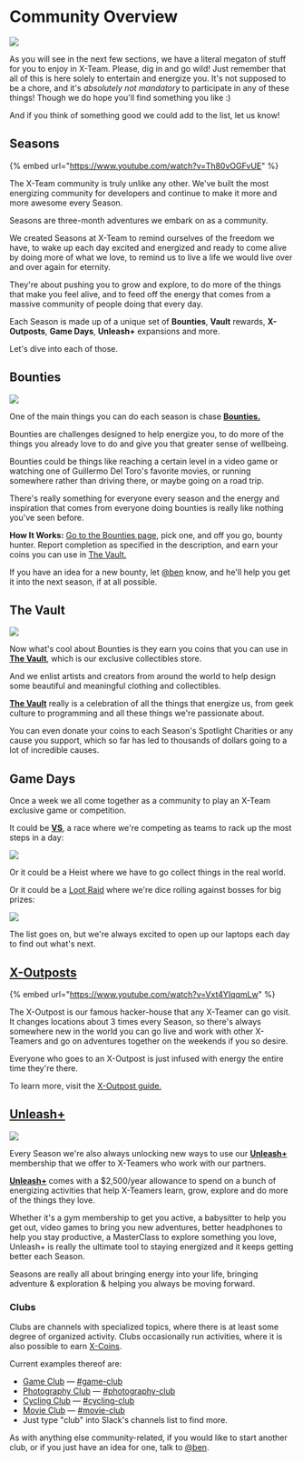 # Community Overview

![](../../.gitbook/assets/community.jpg)

As you will see in the next few sections, we have a literal megaton of stuff for you to enjoy in X-Team. Please, dig in and go wild! Just remember that all of this is here solely to entertain and energize you. It's not supposed to be a chore, and it's _absolutely not mandatory_ to participate in any of these things! Though we do hope you'll find something you like :\)

And if you think of something good we could add to the list, let us know!

## Seasons

{% embed url="https://www.youtube.com/watch?v=Th80vOGFvUE" %}

The X-Team community is truly unlike any other. We've built the most energizing community for developers and continue to make it more and more awesome every Season.

Seasons are three-month adventures we embark on as a community.

We created Seasons at X-Team to remind ourselves of the freedom we have, to wake up each day excited and energized and ready to come alive by doing more of what we love, to remind us to live a life we would live over and over again for eternity.

They're about pushing you to grow and explore, to do more of the things that make you feel alive, and to feed off the energy that comes from a massive community of people doing that every day.

Each Season is made up of a unique set of **Bounties**, **Vault** rewards, **X-Outposts**, **Game Days**, **Unleash+** expansions and more.

Let's dive into each of those.

## **Bounties**

![](../../.gitbook/assets/Screen%20Shot%202019-05-10%20at%203.42.50%20PM.png)

One of the main things you can do each season is chase [**Bounties.**](https://github.com/x-team/handbook/tree/480c308775fd27376ae7ec3121be0d6dacf565de/xhq.x-team.com/bounties/README.md)

Bounties are challenges designed to help energize you, to do more of the things you already love to do and give you that greater sense of wellbeing.

Bounties could be things like reaching a certain level in a video game or watching one of Guillermo Del Toro's favorite movies, or running somewhere rather than driving there, or maybe going on a road trip.

There's really something for everyone every season and the energy and inspiration that comes from everyone doing bounties is really like nothing you've seen before.

**How It Works:** [Go to the Bounties page](https://github.com/x-team/handbook/tree/480c308775fd27376ae7ec3121be0d6dacf565de/xhq.x-team.com/bounties/README.md), pick one, and off you go, bounty hunter. Report completion as specified in the description, and earn your coins you can use in [The Vault.](https://github.com/x-team/handbook/tree/480c308775fd27376ae7ec3121be0d6dacf565de/xhq.x-team.com/vault/README.md)

If you have an idea for a new bounty, let [@ben](https://legacy.gitbook.com/book/x-team/x-team-remote-developer-guide-to-greatness/edit#) know, and he'll help you get it into the next season, if at all possible.

## The Vault

![](../../.gitbook/assets/Screen%20Shot%202019-05-10%20at%203.48.14%20PM.png)

Now what's cool about Bounties is they earn you coins that you can use in [**The Vault**](https://github.com/x-team/handbook/tree/480c308775fd27376ae7ec3121be0d6dacf565de/xhq.x-team.com/vault/README.md), which is our exclusive collectibles store.

And we enlist artists and creators from around the world to help design some beautiful and meaningful clothing and collectibles.

[**The Vault**](https://github.com/x-team/handbook/tree/480c308775fd27376ae7ec3121be0d6dacf565de/xhq.x-team.com/vault/README.md) really is a celebration of all the things that energize us, from geek culture to programming and all these things we're passionate about.

You can even donate your coins to each Season's Spotlight Charities or any cause you support, which so far has led to thousands of dollars going to a lot of incredible causes.

## Game Days

Once a week we all come together as a community to play an X-Team exclusive game or competition.

It could be [**VS**](https://x-team.slack.com/messages/CGK10CSLU/), a race where we're competing as teams to rack up the most steps in a day:

![](../../.gitbook/assets/Screen%20Shot%202019-05-10%20at%203.51.51%20PM.png)

Or it could be a Heist where we have to go collect things in the real world.

Or it could be a [Loot Raid](https://github.com/x-team/handbook/tree/480c308775fd27376ae7ec3121be0d6dacf565de/xhq.x-team.com/raids/README.md) where we're dice rolling against bosses for big prizes:

![](../../.gitbook/assets/Screen%20Shot%202019-05-10%20at%204.03.32%20PM.png)

The list goes on, but we're always excited to open up our laptops each day to find out what's next.

## [X-Outposts](https://github.com/x-team/handbook/tree/480c308775fd27376ae7ec3121be0d6dacf565de/x-outpost.com)

{% embed url="https://www.youtube.com/watch?v=Vxt4YIqqmLw" %}

The X-Outpost is our famous hacker-house that any X-Teamer can go visit. It changes locations about 3 times every Season, so there's always somewhere new in the world you can go live and work with other X-Teamers and go on adventures together on the weekends if you so desire.

Everyone who goes to an X-Outpost is just infused with energy the entire time they're there.

To learn more, visit the [X-Outpost guide.](../../good-reads/remote-lifestyle/)

## [Unleash+](https://github.com/x-team/handbook/tree/480c308775fd27376ae7ec3121be0d6dacf565de/xhq.x-team.com/unleash/README.md)

![](../../.gitbook/assets/Screen%20Shot%202019-05-10%20at%203.56.46%20PM.png)

Every Season we're also always unlocking new ways to use our [**Unleash+**](https://github.com/x-team/handbook/tree/480c308775fd27376ae7ec3121be0d6dacf565de/xhq.x-team.com/unleash/README.md) membership that we offer to X-Teamers who work with our partners.

[**Unleash+**](https://github.com/x-team/handbook/tree/480c308775fd27376ae7ec3121be0d6dacf565de/xhq.x-team.com/unleash/README.md) comes with a $2,500/year allowance to spend on a bunch of energizing activities that help X-Teamers learn, grow, explore and do more of the things they love.

Whether it's a gym membership to get you active, a babysitter to help you get out, video games to bring you new adventures, better headphones to help you stay productive, a MasterClass to explore something you love, Unleash+ is really the ultimate tool to staying energized and it keeps getting better each Season.

Seasons are really all about bringing energy into your life, bringing adventure & exploration & helping you always be moving forward.

### Clubs

Clubs are channels with specialized topics, where there is at least some degree of organized activity. Clubs occasionally run activities, where it is also possible to earn [X-Coins](https://github.com/x-team/handbook/tree/480c308775fd27376ae7ec3121be0d6dacf565de/onboarding-guide/technicalities/technicalities.md#XTC).

Current examples thereof are:

* [Game Club](http://community.x-team.com/games) — [\#game-club](https://x-team.slack.com/messages/C3WV9FYGJ)
* [Photography Club](http://community.x-team.com/photography) — [\#photography-club](https://x-team.slack.com/messages/C79JCSBPH)
* [Cycling Club](http://community.x-team.com/cycling) — [\#cycling-club](https://x-team.slack.com/messages/C740KNBPA)
* [Movie Club](https://x-team.slack.com/messages/C521FJLVC/) — [\#movie-club](https://x-team.slack.com/messages/C521FJLVC/)
* Just type "club" into Slack's channels list to find more.

As with anything else community-related, if you would like to start another club, or if you just have an idea for one, talk to [@ben](https://x-team.slack.com/messages/D23Q0MCQ6).

